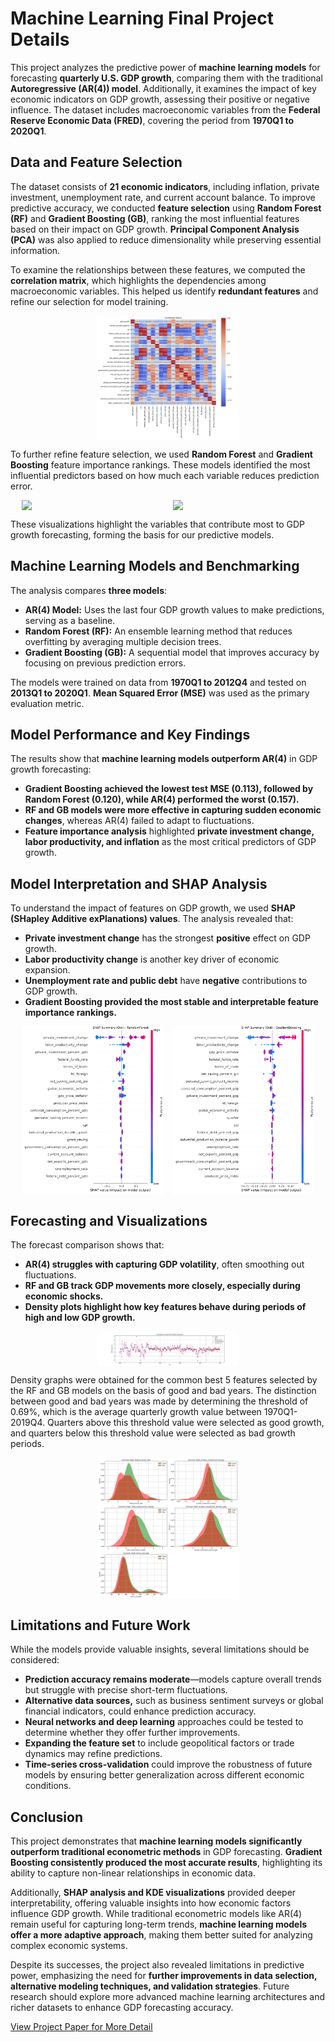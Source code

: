# **Machine Learning Final Project Details**

This project analyzes the predictive power of **machine learning models** for forecasting **quarterly U.S. GDP growth**, comparing them with the traditional **Autoregressive (AR(4)) model**. Additionally, it examines the impact of key economic indicators on GDP growth, assessing their positive or negative influence. The dataset includes macroeconomic variables from the **Federal Reserve Economic Data (FRED)**, covering the period from **1970Q1 to 2020Q1**.

## **Data and Feature Selection**

The dataset consists of **21 economic indicators**, including inflation, private investment, unemployment rate, and current account balance. To improve predictive accuracy, we conducted **feature selection** using **Random Forest (RF)** and **Gradient Boosting (GB)**, ranking the most influential features based on their impact on GDP growth. **Principal Component Analysis (PCA)** was also applied to reduce dimensionality while preserving essential information.

To examine the relationships between these features, we computed the **correlation matrix**, which highlights the dependencies among macroeconomic variables. This helped us identify **redundant features** and refine our selection for model training.

<div class="img-container">
  <img src="images/ML/correlation_matrix.png" class="img-popup" onclick="showPopup(this.src)">
</div>

To further refine feature selection, we used **Random Forest** and **Gradient Boosting** feature importance rankings. These models identified the most influential predictors based on how much each variable reduces prediction error.

<!-- Feature Importance Görselleri (Yan Yana) -->
<div class="img-container">
  <img src="images/ML/RandomForest_feature_importance.png" class="img-popup" onclick="showPopup(this.src)">
  <img src="images/ML/GradientBoosting_feature_importance.png" class="img-popup" onclick="showPopup(this.src)">
</div>

These visualizations highlight the variables that contribute most to GDP growth forecasting, forming the basis for our predictive models.

## **Machine Learning Models and Benchmarking**

The analysis compares **three models**:

- **AR(4) Model:** Uses the last four GDP growth values to make predictions, serving as a baseline.
- **Random Forest (RF):** An ensemble learning method that reduces overfitting by averaging multiple decision trees.
- **Gradient Boosting (GB):** A sequential model that improves accuracy by focusing on previous prediction errors.

The models were trained on data from **1970Q1 to 2012Q4** and tested on **2013Q1 to 2020Q1**. **Mean Squared Error (MSE)** was used as the primary evaluation metric.

## **Model Performance and Key Findings**

The results show that **machine learning models outperform AR(4)** in GDP growth forecasting:

- **Gradient Boosting achieved the lowest test MSE (0.113), followed by Random Forest (0.120), while AR(4) performed the worst (0.157).**
- **RF and GB models were more effective in capturing sudden economic changes**, whereas AR(4) failed to adapt to fluctuations.
- **Feature importance analysis** highlighted **private investment change, labor productivity, and inflation** as the most critical predictors of GDP growth.

## **Model Interpretation and SHAP Analysis**

To understand the impact of features on GDP growth, we used **SHAP (SHapley Additive exPlanations) values**. The analysis revealed that:

- **Private investment change** has the strongest **positive** effect on GDP growth.
- **Labor productivity change** is another key driver of economic expansion.
- **Unemployment rate and public debt** have **negative** contributions to GDP growth.
- **Gradient Boosting provided the most stable and interpretable feature importance rankings.**

<!-- SHAP Görselleri (Yan Yana) -->
<div class="img-container">
  <img src="images/ML/shap_summary_dot_RandomForest.png" class="img-popup" onclick="showPopup(this.src)">
  <img src="images/ML/shap_summary_dot_GradientBoosting.png" class="img-popup" onclick="showPopup(this.src)">
</div>


## **Forecasting and Visualizations**

The forecast comparison shows that:

- **AR(4) struggles with capturing GDP volatility**, often smoothing out fluctuations.
- **RF and GB track GDP movements more closely, especially during economic shocks.**
- **Density plots highlight how key features behave during periods of high and low GDP growth.**

<!-- Forecasted vs Actual -->
<div class="img-container">
  <img src="images/ML/forecasted_vs_actual_multiple.png" class="img-popup" onclick="showPopup(this.src)">
</div>


Density graphs were obtained for the common best 5 features selected by the RF and GB models on the basis of good and bad years. The distinction between good and bad years was made by determining the threshold of 0.69%, which is the average quarterly growth value between 1970Q1-2019Q4. Quarters above this threshold value were selected as good growth, and quarters below this threshold value were selected as bad growth periods.

<div class="img-container">
  <img src="images/ML/kde_subplots_common_top6.png" class="img-popup" onclick="showPopup(this.src)">
</div>

## **Limitations and Future Work**

While the models provide valuable insights, several limitations should be considered:

- **Prediction accuracy remains moderate**—models capture overall trends but struggle with precise short-term fluctuations.
- **Alternative data sources,** such as business sentiment surveys or global financial indicators, could enhance prediction accuracy.
- **Neural networks and deep learning** approaches could be tested to determine whether they offer further improvements.
- **Expanding the feature set** to include geopolitical factors or trade dynamics may refine predictions.
- **Time-series cross-validation** could improve the robustness of future models by ensuring better generalization across different economic conditions.

## **Conclusion**

This project demonstrates that **machine learning models significantly outperform traditional econometric methods** in GDP forecasting. **Gradient Boosting consistently produced the most accurate results**, highlighting its ability to capture non-linear relationships in economic data. 

Additionally, **SHAP analysis and KDE visualizations** provided deeper interpretability, offering valuable insights into how economic factors influence GDP growth. While traditional econometric models like AR(4) remain useful for capturing long-term trends, **machine learning models offer a more adaptive approach**, making them better suited for analyzing complex economic systems.

Despite its successes, the project also revealed limitations in predictive power, emphasizing the need for **further improvements in data selection, alternative modeling techniques, and validation strategies**. Future research should explore more advanced machine learning architectures and richer datasets to enhance GDP forecasting accuracy.

[View Project Paper for More Detail](https://drive.google.com/file/d/1decAKDOtMaB4cRprLFqndsPNoqnHslRR/view?usp=sharing)

<!-- Büyük Açılır Görsel -->
<div id="popup" class="popup-container" onclick="hidePopup()">
  <img id="popup-img" class="popup-content">
</div>

<script>
  function showPopup(src) {
    document.getElementById("popup").style.display = "block";
    document.getElementById("popup-img").src = src;
  }
  function hidePopup() {
    document.getElementById("popup").style.display = "none";
  }
</script>

<style>
  .img-container {
    display: flex;
    justify-content: center;
    gap: 15px;
    flex-wrap: wrap;
  }
  .img-popup {
    cursor: pointer;
    transition: 0.3s;
    width: 45%;
    max-width: 400px;
    height: auto;
  }
  .img-popup:hover {
    opacity: 0.7;
  }
  .popup-container {
    display: none;
    position: fixed;
    z-index: 999;
    padding-top: 50px;
    left: 0;
    top: 0;
    width: 100%;
    height: 100%;
    background-color: rgba(0,0,0,0.8);
  }
  .popup-content {
    margin: auto;
    display: block;
    max-width: 90%;
    max-height: 90%;
  }
</style>

